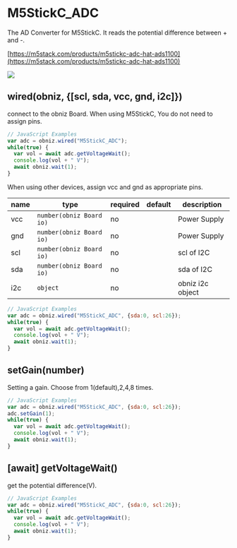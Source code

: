 # M5StickC_ADC

The AD Converter for M5StickC. It reads the potential difference between + and -.

[https://m5stack.com/products/m5stickc-adc-hat-ads1100](https://m5stack.com/products/m5stickc-adc-hat-ads1100)

![](./image.jpg)

## wired(obniz, {[scl, sda, vcc, gnd, i2c]})
connect to the obniz Board.
When using M5StickC, You do not need to assign pins. 


```javascript
// JavaScript Examples
var adc = obniz.wired("M5StickC_ADC");
while(true) {
  var vol = await adc.getVoltageWait();
  console.log(vol + " V");
  await obniz.wait(1);
}
```

 
When using other devices, assign vcc and gnd as appropriate pins.

| name | type                     | required | default | description      |
|------|--------------------------|----------|---------|------------------|
| vcc  | `number(obniz Board io)` | no       | &nbsp;  | Power Supply     |
| gnd  | `number(obniz Board io)` | no       | &nbsp;  | Power Supply     |
| scl  | `number(obniz Board io)` | no       | &nbsp;  | scl of I2C       |
| sda  | `number(obniz Board io)` | no       | &nbsp;  | sda of I2C       |
| i2c  | `object`                 | no       | &nbsp;  | obniz i2c object |

```javascript
// JavaScript Examples
var adc = obniz.wired("M5StickC_ADC", {sda:0, scl:26});
while(true) {
  var vol = await adc.getVoltageWait();
  console.log(vol + " V");
  await obniz.wait(1);
}
```

## setGain(number)

Setting a gain. Choose from 1(default),2,4,8 times.

```javascript
// JavaScript Examples
var adc = obniz.wired("M5StickC_ADC", {sda:0, scl:26});
adc.setGain(1);
while(true) {
  var vol = await adc.getVoltageWait();
  console.log(vol + " V");
  await obniz.wait(1);
}
```


## [await] getVoltageWait()

get the potential difference(V).

```javascript
// JavaScript Examples
var adc = obniz.wired("M5StickC_ADC", {sda:0, scl:26});
while(true) {
  var vol = await adc.getVoltageWait();
  console.log(vol + " V");
  await obniz.wait(1);
}
```